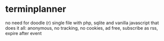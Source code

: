 # terminplanner
no need for doodle (r) 
single file with php, sqlite and vanilla javascript that does it all:
anonymous, no tracking, no cookies, ad free, subscribe as rss, expire after event
